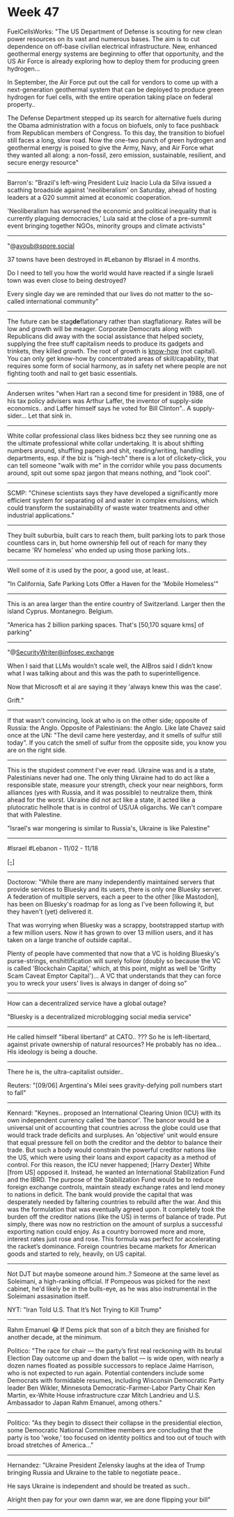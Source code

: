 # Week 47

FuelCellsWorks: "The US Department of Defense is scouting for new
clean power resources on its vast and numerous bases. The aim is to
cut dependence on off-base civilian electrical infrastructure. New,
enhanced geothermal energy systems are beginning to offer that
opportunity, and the US Air Force is already exploring how to deploy
them for producing green hydrogen...

In September, the Air Force put out the call for vendors to come up
with a next-generation geothermal system that can be deployed to
produce green hydrogen for fuel cells, with the entire operation
taking place on federal property..

The Defense Department stepped up its search for alternative fuels
during the Obama administration with a focus on biofuels, only to face
pushback from Republican members of Congress. To this day, the
transition to biofuel still faces a long, slow road. Now the one-two
punch of green hydrogen and geothermal energy is poised to give the
Army, Navy, and Air Force what they wanted all along: a non-fossil,
zero emission, sustainable, resilient, and secure energy resource"

---

Barron's: "Brazil's left-wing President Luiz Inacio Lula da Silva
issued a scathing broadside against 'neoliberalism' on Saturday, ahead
of hosting leaders at a G20 summit aimed at economic cooperation.

'Neoliberalism has worsened the economic and political inequality that
is currently plaguing democracies,' Lula said at the close of a
pre-summit event bringing together NGOs, minority groups and climate
activists"

---

"@ayoub@spore.social

37 towns have been destroyed in #Lebanon by #Israel in 4 months.

Do I need to tell you how the world would have reacted if a single
Israeli town was even close to being destroyed?

Every single day we are reminded that our lives do not matter to the
so-called international community"

---

The future can be stag**de**flationary rather than
stagflationary. Rates will be low and growth will be meager. Corporate
Democrats along with Republicans did away with the social assistance
that helped society, supplying the free stuff capitalism needs to
produce its gadgets and trinkets, they killed growth. The root of
growth is [know-how](./0119/2017/08/economic-complexity-hidalgo.html)
(not capital). You can only get know-how by concentrated areas of
skill/capability, that requires some form of social harmony, as in
safety net where people are not fighting tooth and nail to get basic
essentials. 

---

Andersen writes "when Hart ran a second time for president in 1988,
one of his tax policy advisers was Arthur Laffer, the inventor of
supply-side economics.. and Laffer himself says he voted for Bill
Clinton".. A supply-sider... Let that sink in.

---

White collar professional class likes bidness bcz they see running one
as the ultimate professional white collar undertaking. It is about
shifting numbers around, shuffling papers and shit, reading/writing,
handling departments, esp. if the biz is "high-tech" there is a lot of
clickety-click, you can tell someone "walk with me" in the corridor
while you pass documents around, spit out some spaz jargon that means
nothing, and "look cool". 

---

SCMP: "Chinese scientists says they have developed a significantly
more efficient system for separating oil and water in complex
emulsions, which could transform the sustainability of waste water
treatments and other industrial applications."

---

They built suburbia, built cars to reach them, built parking lots to
park those countless cars in, but home ownership fell out of reach for
many they became 'RV homeless' who ended up using those parking lots..

---

Well some of it is used by the poor, a good use, at least.. 

"In California, Safe Parking Lots Offer a Haven for the 'Mobile Homeless'"

---

This is an area larger than the entire country of Switzerland. Larger
then the island Cyprus. Montanegro. Belgium.

"America has 2 billion parking spaces. That's [50,170 square kms] of
parking"

---

"@SecurityWriter@infosec.exchange

When I said that LLMs wouldn’t scale well, the AIBros said I didn’t
know what I was talking about and this was the path to
superintelligence.

Now that Microsoft et al are saying it they 'always knew this was the
case'.

Grift."

---

If that wasn't convincing, look at who is on the other side; opposite
of Russia: the Anglo. Opposite of Palestinians: the Anglo. Like late
Chavez said once at the UN: "The devil came here yesterday, and it
smells of sulfur still today". If you catch the smell of sulfur from
the opposite side, you know you are on the right side.

---

This is the stupidest comment I've ever read. Ukraine was and is a
state, Palestinians never had one. The only thing Ukraine had to do
act like a responsible state, measure your strength, check your near
neighbors, form alliances (yes with Russia, and it was possible) to
neutralize them, think ahead for the worst. Ukraine did not act like a
state, it acted like a plutocratic hellhole that is in control of
US/UA oligarchs. We can't compare that with Palestine.

"Israel's war mongering is similar to Russia's, Ukraine is like Palestine"

---

\#Israel \#Lebanon - 11/02 - 11/18

[[-]](mbl/2024/lebdata/map02.html)

---

Doctorow: "While there are many independently maintained servers that
provide services to Bluesky and its users, there is only one Bluesky
server. A federation of multiple servers, each a peer to the other
[like Mastodon], has been on Bluesky's roadmap for as long as I've
been following it, but they haven't (yet) delivered it.

That was worrying when Bluesky was a scrappy, bootstrapped startup
with a few million users. Now it has grown to over 13 million users,
and it has taken on a large tranche of outside capital..

Plenty of people have commented that now that a VC is holding
Bluesky's purse-strings, enshittification will surely follow (doubly
so because the VC is called 'Blockchain Capital,' which, at this
point, might as well be 'Grifty Scam Caveat Emptor Capital')... A VC
that understands that they can force you to wreck your users' lives is
always in danger of doing so"

---

How can a decentralized service have a global outage? 

"Bluesky is a decentralized microblogging social media service"

---

He called himself "liberal libertard" at CATO.. ??? So he is
left-libertard, against private ownership of natural resources? He
probably has no idea... His ideology is being a douche.

---

There he is, the ultra-capitalist outsider.. 

Reuters: "[09/06] Argentina's Milei sees gravity-defying poll numbers
start to fall"

---

Kennard: "Keynes.. proposed an International Clearing Union (ICU) with
its own independent currency called 'the bancor'. The bancor would be
a universal unit of accounting that countries across the globe could
use that would track trade deficits and surpluses. An 'objective' unit
would ensure that equal pressure fell on both the creditor and the
debtor to balance their trade. But such a body would constrain the
powerful creditor nations like the US, which were using their loans
and export capacity as a method of control. For this reason, the ICU
never happened; [Harry Dexter] White [from US] opposed it. Instead, he
wanted an International Stabilization Fund and the IBRD. The purpose
of the Stabilization Fund would be to reduce foreign exchange
controls, maintain steady exchange rates and lend money to nations in
deficit. The bank would provide the capital that was desperately
needed by faltering countries to rebuild after the war. And this was
the formulation that was eventually agreed upon. It completely took
the burden off the creditor nations (like the US) in terms of balance
of trade. Put simply, there was now no restriction on the amount of
surplus a successful exporting nation could enjoy. As a country
borrowed more and more, interest rates just rose and rose. This
formula was perfect for accelerating the racket’s dominance. Foreign
countries became markets for American goods and started to rely,
heavily, on US capital.

---

Not DJT but maybe someone around him..? Someone at the same level as
Soleimani, a high-ranking official. If Pompeous was picked for the
next cabinet, he'd likely be in the bulls-eye, as he was also
instrumental in the Soleimani assasination itself.

NYT: "Iran Told U.S. That It’s Not Trying to Kill Trump"

---

Rahm Emanuel 😂 If Dems pick that son of a bitch they are finished for
another decade, at the minimum.

Politico: "The race for chair — the party’s first real reckoning with
its brutal Election Day outcome up and down the ballot — is wide open,
with nearly a dozen names floated as possible successors to replace
Jaime Harrison, who is not expected to run again. Potential contenders
include some Democrats with formidable resumes, including Wisconsin
Democratic Party leader Ben Wikler, Minnesota Democratic-Farmer-Labor
Party Chair Ken Martin, ex-White House infrastructure czar Mitch
Landrieu and U.S. Ambassador to Japan Rahm Emanuel, among others."

---

Politico: "As they begin to dissect their collapse in the presidential
election, some Democratic National Committee members are concluding
that the party is too 'woke,' too focused on identity politics and too
out of touch with broad stretches of America...”

---

Hernandez: "Ukraine President Zelensky laughs at the idea of Trump
bringing Russia and Ukraine to the table to negotiate peace..

He says Ukraine is independent and should be treated as such..

Alright then pay for your own damn war, we are done flipping your
bill"

---

